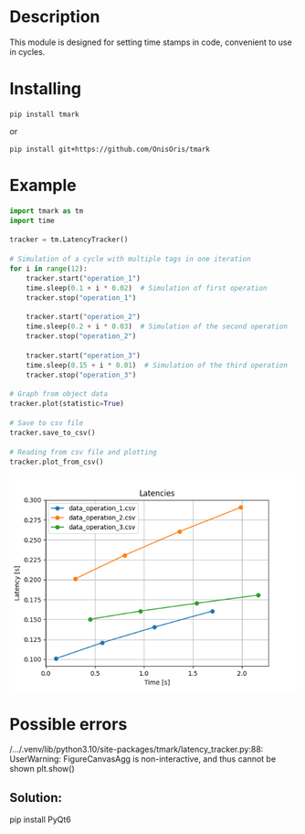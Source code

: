 # Description
This module is designed for setting time stamps in code, convenient to use in cycles.

# Installing
```Shell
pip install tmark
```

or

```Shell
pip install git+https://github.com/OnisOris/tmark
```

# Example

```python
import tmark as tm
import time

tracker = tm.LatencyTracker()

# Simulation of a cycle with multiple tags in one iteration
for i in range(12):
    tracker.start("operation_1")
    time.sleep(0.1 + i * 0.02)  # Simulation of first operation
    tracker.stop("operation_1")

    tracker.start("operation_2")
    time.sleep(0.2 + i * 0.03)  # Simulation of the second operation
    tracker.stop("operation_2")

    tracker.start("operation_3")
    time.sleep(0.15 + i * 0.01)  # Simulation of the third operation
    tracker.stop("operation_3")

# Graph from object data
tracker.plot(statistic=True)

# Save to csv file
tracker.save_to_csv()

# Reading from csv file and plotting
tracker.plot_from_csv()
```

![Graphic](https://github.com/OnisOris/tmark/blob/main/img.png)

# Possible errors
/.../.venv/lib/python3.10/site-packages/tmark/latency_tracker.py:88: UserWarning: FigureCanvasAgg is non-interactive,
and thus cannot be shown plt.show()

## Solution:

pip install PyQt6
